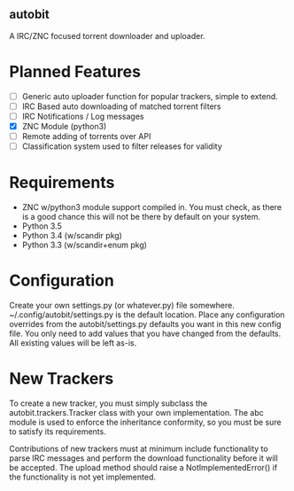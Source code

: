 autobit
--------

A IRC/ZNC focused torrent downloader and uploader.


Planned Features
================

- [ ] Generic auto uploader function for popular trackers, simple to extend.
- [ ] IRC Based auto downloading of matched torrent filters
- [ ] IRC Notifications / Log messages
- [x] ZNC Module (python3)
- [ ] Remote adding of torrents over API
- [ ] Classification system used to filter releases for validity

Requirements
============

- ZNC w/python3 module support compiled in. You must check, as there is a good chance
this will not be there by default on your system.
- Python 3.5
- Python 3.4 (w/scandir pkg)
- Python 3.3 (w/scandir+enum pkg)


Configuration
=============

Create your own settings.py (or whatever.py) file somewhere. ~/.config/autobit/settings.py is
the default location. Place any configuration overrides from the autobit/settings.py defaults
 you want in this new config file. You only need to add values that you have changed from the
 defaults. All existing values will be left as-is.

New Trackers
============

To create a new tracker, you must simply subclass the autobit.trackers.Tracker class with
your own implementation. The abc module is used to enforce the inheritance conformity, so
you must be sure to satisfy its requirements.

Contributions of new trackers must at minimum include functionality to parse IRC messages
and perform the download functionality before it will be accepted. The upload method should
raise a NotImplementedError() if the functionality is not yet implemented.
